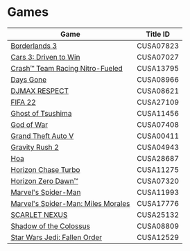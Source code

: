 # Games

| Game | Title ID |
|------|----------|
| [Borderlands 3](CUSA07823/) | CUSA07823 |
| [Cars 3: Driven to Win](CUSA07027/) | CUSA07027 |
| [Crash™ Team Racing Nitro-Fueled](CUSA13795/) | CUSA13795 |
| [Days Gone](CUSA08966/) | CUSA08966 |
| [DJMAX RESPECT](CUSA08621/) | CUSA08621 |
| [FIFA 22](CUSA27109/) | CUSA27109 |
| [Ghost of Tsushima](CUSA11456/) | CUSA11456 |
| [God of War](CUSA07408/) | CUSA07408 |
| [Grand Theft Auto V](CUSA00411/) | CUSA00411 |
| [Gravity Rush 2](CUSA04943/) | CUSA04943 |
| [Hoa](CUSA28687/) | CUSA28687 |
| [Horizon Chase Turbo](CUSA11275/) | CUSA11275 |
| [Horizon Zero Dawn™](CUSA07320/) | CUSA07320 |
| [Marvel's Spider-Man](CUSA11993/) | CUSA11993 |
| [Marvel's Spider-Man: Miles Morales](CUSA17776/) | CUSA17776 |
| [SCARLET NEXUS](CUSA25132/) | CUSA25132 |
| [Shadow of the Colossus](CUSA08809/) | CUSA08809 |
| [Star Wars Jedi: Fallen Order](CUSA12529/) | CUSA12529 |
